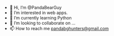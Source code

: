 - 👋 Hi, I’m @PandaBearGuy
- 👀 I’m interested in web apps.
- 🌱 I’m currently learning Python
- 💞️ I’m looking to collaborate on ...
- 📫 How to reach me pandabghunters@gmail.com

<!---
PandaBearGuy/PandaBearGuy is a ✨ special ✨ repository because its `README.md` (this file) appears on your GitHub profile.
You can click the Preview link to take a look at your changes.
--->
